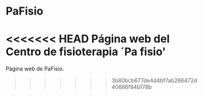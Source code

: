 # PaFisio
<<<<<<< HEAD
Página web del Centro de fisioterapia ´Pa fisio'
=======
Página web de PaFisio. 
>>>>>>> 3b80bcb677de4d4bf7ab266472d40666f84b178b
